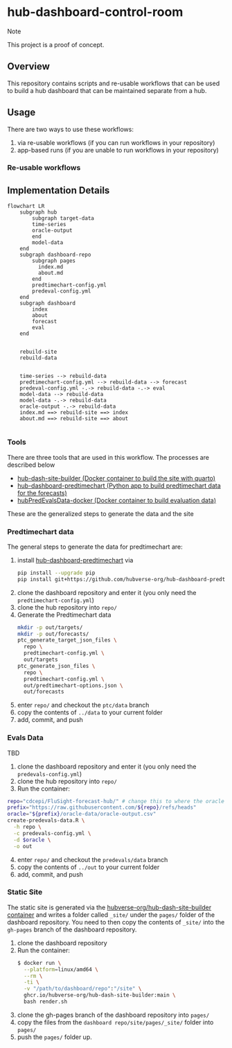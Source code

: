 # hub-dashboard-control-room

> [!NOTE]
>
> This project is a proof of concept.

## Overview

This repository contains scripts and re-usable workflows that can be used to
build a hub dashboard that can be maintained separate from a hub.

## Usage

There are two ways to use these workflows:

1. via re-usable workflows (if you can run workflows in your repository)
2. app-based runs (if you are unable to run workflows in your repository)

### Re-usable workflows



## Implementation Details

```mermaid
flowchart LR
    subgraph hub
        subgraph target-data
        time-series
        oracle-output
        end
        model-data
    end
    subgraph dashboard-repo
        subgraph pages
          index.md
          about.md
        end
        predtimechart-config.yml
        predeval-config.yml
    end
    subgraph dashboard
        index
        about
        forecast
        eval
    end

    
    rebuild-site
    rebuild-data
    

    time-series --> rebuild-data
    predtimechart-config.yml --> rebuild-data --> forecast
    predeval-config.yml -.-> rebuild-data -.-> eval
    model-data --> rebuild-data
    model-data -.-> rebuild-data
    oracle-output -.-> rebuild-data
    index.md ==> rebuild-site ==> index
    about.md ==> rebuild-site ==> about
    
```

### Tools

There are three tools that are used in this workflow. The processes are described
below

 - [hub-dash-site-builder (Docker container to build the site with quarto)](https://github.com/hubverse-org/hub-dash-site-builder)
 - [hub-dashboard-predtimechart (Python app to build predtimechart data for the forecasts)](https://github.com/hubverse-org/hub-dashboard-predtimechart)
 - [hubPredEvalsData-docker (Docker container to build evaluation data)](https://github.com/hubverse-org/hubPredEvalsData-docker)

These are the generalized steps to generate the data and the site

### Predtimechart data

The general steps to generate the data for predtimechart are:

1. install 
   [hub-dashboard-predtimechart](https://github.com/hubverse-org/hub-dashboard-predtimechart)
   via
   ```bash
   pip install --upgrade pip
   pip install git+https://github.com/hubverse-org/hub-dashboard-predtimechart
   ```
2. clone the dashboard repository and enter it (you only need the `predtimechart-config.yml`)
3. clone the hub repository into `repo/`
4. Generate the Predtimechart data
   ```bash
   mkdir -p out/targets/
   mkdir -p out/forecasts/
   ptc_generate_target_json_files \
     repo \
     predtimechart-config.yml \
     out/targets
   ptc_generate_json_files \
     repo \
     predtimechart-config.yml \
     out/predtimechart-options.json \
     out/forecasts
   ```
5. enter `repo/` and checkout the `ptc/data` branch
6. copy the contents of `../data` to your current folder
7. add, commit, and push

### Evals Data


TBD

1. clone the dashboard repository and enter it (you only need the `predevals-config.yml`)
2. clone the hub repository into `repo/`
3. Run the container:
  ```bash
  repo="cdcepi/FluSight-forecast-hub/" # change this to where the oracle data should be fetched from
  prefix="https://raw.githubusercontent.com/${repo}/refs/heads"
  oracle="${prefix}/oracle-data/oracle-output.csv"
  create-predevals-data.R \
    -h repo \
    -c predevals-config.yml \
    -d $oracle \
    -o out
  ```
4. enter `repo/` and checkout the `predevals/data` branch
5. copy the contents of `../out` to your current folder
6. add, commit, and push

### Static Site

The static site is generated via the [hubverse-org/hub-dash-site-builder
container](https://github.com/hubverse-org/hub-dash-site-builder/pkgs/container/hub-dash-site-builder)
and writes a folder called `_site/` under the `pages/` folder of the dashboard
repository. You need to then copy the contents of `_site/` into the `gh-pages`
branch of the dashboard repository. 


1. clone the dashboard repository
2. Run the container:
   ```bash
   $ docker run \
     --platform=linux/amd64 \
     --rm \
     -ti \
     -v "/path/to/dashboard/repo":"/site" \
     ghcr.io/hubverse-org/hub-dash-site-builder:main \
     bash render.sh
   ```
3. clone the gh-pages branch of the dashboard repository into `pages/`
4. copy the files from the `dashboard repo/site/pages/_site/` folder into `pages/`
5. push the `pages/` folder up. 

